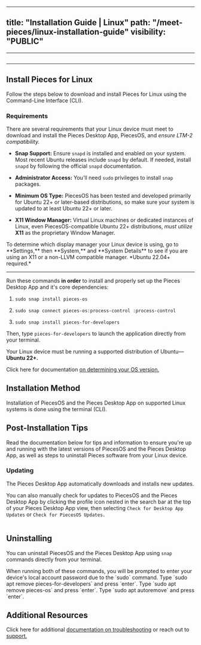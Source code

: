 
---
title: "Installation Guide | Linux"
path: "/meet-pieces/linux-installation-guide"
visibility: "PUBLIC"
---
***

<Image src="https://cdn.hashnode.com/res/hashnode/image/upload/v1740162782513/1fdc656d-398c-4e69-ba4a-381c880fffe0.png" alt="" align="center" fullwidth="true" />

***

## Install Pieces for Linux

Follow the steps below to download and install Pieces for Linux using the Command-Line Interface (CLI).

### Requirements

There are several requirements that your Linux device must meet to download and install the Pieces Desktop App, PiecesOS, and *ensure LTM-2 compatibility.*

* **Snap Support:** Ensure `snapd` is installed and enabled on your system. Most recent Ubuntu releases include `snapd` by default. If needed, install `snapd` by following the official `snapd` documentation.

* **Administrator Access:** You'll need `sudo` privileges to install `snap` packages.

* **Minimum OS Type:** PiecesOS has been tested and developed primarily for Ubuntu 22+ or later-based distributions, so make sure your system is updated to at least Ubuntu 22+ or later.

* **X11 Window Manager:** Virtual Linux machines or dedicated instances of Linux, even PiecesOS-compatible Ubuntu 22+ distributions, *must utilize* **X11** as the proprietary Window Manager.

<Callout type="tip">
  To determine which display manager your Linux device is using, go to **Settings,** then **System,** and **System Details** to see if you are using an X11 or a non-LLVM compatible manager.
</Callout>

<Card title="Download — Linux" image="https://cdn.hashnode.com/res/hashnode/image/upload/v1740080977439/7ad5c157-3c13-4f22-8e83-6d159b135c28.png">
  *Ubuntu 22.04+ required.*

  ***

  Run these commands **in order** to install and properly set up the Pieces Desktop App and it's core dependencies:

  1. `sudo snap install pieces-os`

  2. `sudo snap connect pieces-os:process-control :process-control`

  3. `sudo snap install pieces-for-developers`

  Then, type `pieces-for-developers` to launch the application directly from your terminal.
</Card>

Your Linux device must be running a supported distribution of Ubuntu—**Ubuntu 22+.**

Click here for documentation [on determining your OS version.](https://docs.pieces.app/products/meet-pieces/troubleshooting/linux#checking-ubuntu-version)

## Installation Method

Installation of PiecesOS and the Pieces Desktop App on supported Linux systems is done using the terminal (CLI).

## Post-Installation Tips

Read the documentation below for tips and information to ensure you're up and running with the latest versions of PiecesOS and the Pieces Desktop App, as well as steps to uninstall Pieces software from your Linux device.

### Updating

The Pieces Desktop App automatically downloads and installs new updates.

You can also manually check for updates to PiecesOS and the Pieces Desktop App by clicking the profile icon nested in the search bar at the top of your Pieces Desktop App view, then selecting `Check for Desktop App Updates` or `Check for PiecesOS Updates.`

<Image src="https://storage.googleapis.com/hashnode_product_documentation_assets/meet_pieces_assets/meet_pieces/get_started_linux/checking_pieces_desktop_app_for_pieces_os_updates.gif" alt="" align="center" fullwidth="true" />

## Uninstalling

You can uninstall PiecesOS and the Pieces Desktop App using `snap` commands directly from your terminal.

<Callout type="info">
  When running both of these commands, you will be prompted to enter your device's local account password due to the `sudo` command.
</Callout>

<Steps>
  <Step title="Removing the Pieces Desktop Application">
    Type `sudo apt remove pieces-for-developers` and press `enter`.
  </Step>

  <Step title="Removing PiecesOS">
    Type `sudo apt remove pieces-os` and press `enter`.
  </Step>

  <Step title="Removing Unused Dependencies (Optional)">
    Type `sudo apt autoremove` and press `enter`.
  </Step>
</Steps>

<Image src="https://storage.googleapis.com/hashnode_product_documentation_assets/meet_pieces_assets/meet_pieces/get_started_linux/uninstall_pfd_from_terminal.png" alt="" align="center" fullwidth="true" />

## Additional Resources

Click here for additional [documentation on troubleshooting](https://docs.pieces.app/products/meet-pieces/troubleshooting/linux) or reach out to [support.](https://docs.pieces.app/products/support)
